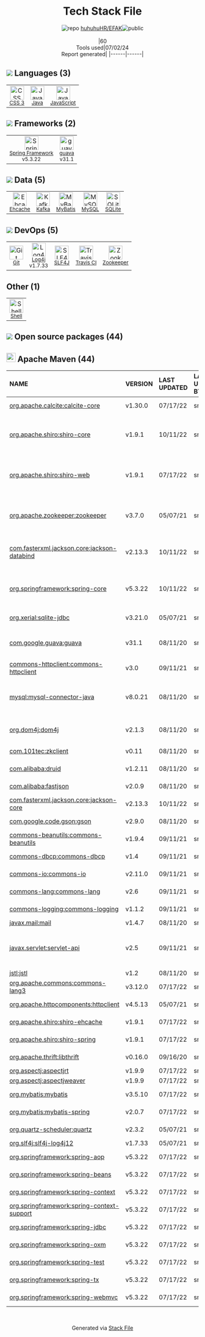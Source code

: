 <!--
&lt;--- Readme.md Snippet without images Start ---&gt;
## Tech Stack
huhuhuHR/EFAK is built on the following main stack:

- [Java](https://www.java.com) – Languages
- [JavaScript](https://developer.mozilla.org/en-US/docs/Web/JavaScript) – Languages
- [Spring Framework](https://spring.io/projects/spring-framework) – Frameworks (Full Stack)
- [guava](https://github.com/google/guava) – Java Tools
- [Ehcache](http://ehcache.org/) – Cache
- [Kafka](http://kafka.apache.org/) – Message Queue
- [MyBatis](http://www.mybatis.org/mybatis-3/) – Object Relational Mapper (ORM)
- [MySQL](http://www.mysql.com) – Databases
- [SQLite](http://www.sqlite.org/) – Databases
- [Log4j](https://logging.apache.org/log4j/2.x/) – Logging Tools
- [SLF4J](http://slf4j.org/) – Log Management
- [Travis CI](http://travis-ci.com/) – Continuous Integration
- [Zookeeper](http://zookeeper.apache.org/) – Open Source Service Discovery
- [Shell](https://en.wikipedia.org/wiki/Shell_script) – Shells

Full tech stack [here](/techstack.md)

&lt;--- Readme.md Snippet without images End ---&gt;

&lt;--- Readme.md Snippet with images Start ---&gt;
## Tech Stack
huhuhuHR/EFAK is built on the following main stack:

- <img width='25' height='25' src='https://img.stackshare.io/service/995/K85ZWV2F.png' alt='Java'/> [Java](https://www.java.com) – Languages
- <img width='25' height='25' src='https://img.stackshare.io/service/1209/javascript.jpeg' alt='JavaScript'/> [JavaScript](https://developer.mozilla.org/en-US/docs/Web/JavaScript) – Languages
- <img width='25' height='25' src='https://img.stackshare.io/service/2006/spring-framework-project-logo.png' alt='Spring Framework'/> [Spring Framework](https://spring.io/projects/spring-framework) – Frameworks (Full Stack)
- <img width='25' height='25' src='https://img.stackshare.io/service/2970/wBjKn0ol.png' alt='guava'/> [guava](https://github.com/google/guava) – Java Tools
- <img width='25' height='25' src='https://img.stackshare.io/service/3093/EhcacheTwitterIcon.png' alt='Ehcache'/> [Ehcache](http://ehcache.org/) – Cache
- <img width='25' height='25' src='https://img.stackshare.io/service/1063/kazUJooF_400x400.jpg' alt='Kafka'/> [Kafka](http://kafka.apache.org/) – Message Queue
- <img width='25' height='25' src='https://img.stackshare.io/service/5582/1483254.png' alt='MyBatis'/> [MyBatis](http://www.mybatis.org/mybatis-3/) – Object Relational Mapper (ORM)
- <img width='25' height='25' src='https://img.stackshare.io/service/1025/logo-mysql-170x170.png' alt='MySQL'/> [MySQL](http://www.mysql.com) – Databases
- <img width='25' height='25' src='https://img.stackshare.io/service/1071/sqlite.jpg' alt='SQLite'/> [SQLite](http://www.sqlite.org/) – Databases
- <img width='25' height='25' src='https://img.stackshare.io/service/2804/Coralogix-log4j-integration.jpg' alt='Log4j'/> [Log4j](https://logging.apache.org/log4j/2.x/) – Logging Tools
- <img width='25' height='25' src='https://img.stackshare.io/service/2805/05518ecaa42841e834421e9d6987b04f_400x400.png' alt='SLF4J'/> [SLF4J](http://slf4j.org/) – Log Management
- <img width='25' height='25' src='https://img.stackshare.io/service/460/Lu6cGu0z_400x400.png' alt='Travis CI'/> [Travis CI](http://travis-ci.com/) – Continuous Integration
- <img width='25' height='25' src='https://img.stackshare.io/service/1528/apache-zookeeper.png' alt='Zookeeper'/> [Zookeeper](http://zookeeper.apache.org/) – Open Source Service Discovery
- <img width='25' height='25' src='https://img.stackshare.io/service/4631/default_c2062d40130562bdc836c13dbca02d318205a962.png' alt='Shell'/> [Shell](https://en.wikipedia.org/wiki/Shell_script) – Shells

Full tech stack [here](/techstack.md)

&lt;--- Readme.md Snippet with images End ---&gt;
-->
<div align="center">

# Tech Stack File
![](https://img.stackshare.io/repo.svg "repo") [huhuhuHR/EFAK](https://github.com/huhuhuHR/EFAK)![](https://img.stackshare.io/public_badge.svg "public")
<br/><br/>
|60<br/>Tools used|07/02/24 <br/>Report generated|
|------|------|
</div>

## <img src='https://img.stackshare.io/languages.svg'/> Languages (3)
<table><tr>
  <td align='center'>
  <img width='36' height='36' src='https://img.stackshare.io/service/6727/css.png' alt='CSS 3'>
  <br>
  <sub><a href="https://developer.mozilla.org/en-US/docs/Web/CSS/CSS3">CSS 3</a></sub>
  <br>
  <sub></sub>
</td>

<td align='center'>
  <img width='36' height='36' src='https://img.stackshare.io/service/995/K85ZWV2F.png' alt='Java'>
  <br>
  <sub><a href="https://www.java.com">Java</a></sub>
  <br>
  <sub></sub>
</td>

<td align='center'>
  <img width='36' height='36' src='https://img.stackshare.io/service/1209/javascript.jpeg' alt='JavaScript'>
  <br>
  <sub><a href="https://developer.mozilla.org/en-US/docs/Web/JavaScript">JavaScript</a></sub>
  <br>
  <sub></sub>
</td>

</tr>
</table>

## <img src='https://img.stackshare.io/frameworks.svg'/> Frameworks (2)
<table><tr>
  <td align='center'>
  <img width='36' height='36' src='https://img.stackshare.io/service/2006/spring-framework-project-logo.png' alt='Spring Framework'>
  <br>
  <sub><a href="https://spring.io/projects/spring-framework">Spring Framework</a></sub>
  <br>
  <sub>v5.3.22</sub>
</td>

<td align='center'>
  <img width='36' height='36' src='https://img.stackshare.io/service/2970/wBjKn0ol.png' alt='guava'>
  <br>
  <sub><a href="https://github.com/google/guava">guava</a></sub>
  <br>
  <sub>v31.1</sub>
</td>

</tr>
</table>

## <img src='https://img.stackshare.io/databases.svg'/> Data (5)
<table><tr>
  <td align='center'>
  <img width='36' height='36' src='https://img.stackshare.io/service/3093/EhcacheTwitterIcon.png' alt='Ehcache'>
  <br>
  <sub><a href="http://ehcache.org/">Ehcache</a></sub>
  <br>
  <sub></sub>
</td>

<td align='center'>
  <img width='36' height='36' src='https://img.stackshare.io/service/1063/kazUJooF_400x400.jpg' alt='Kafka'>
  <br>
  <sub><a href="http://kafka.apache.org/">Kafka</a></sub>
  <br>
  <sub></sub>
</td>

<td align='center'>
  <img width='36' height='36' src='https://img.stackshare.io/service/5582/1483254.png' alt='MyBatis'>
  <br>
  <sub><a href="http://www.mybatis.org/mybatis-3/">MyBatis</a></sub>
  <br>
  <sub></sub>
</td>

<td align='center'>
  <img width='36' height='36' src='https://img.stackshare.io/service/1025/logo-mysql-170x170.png' alt='MySQL'>
  <br>
  <sub><a href="http://www.mysql.com">MySQL</a></sub>
  <br>
  <sub></sub>
</td>

<td align='center'>
  <img width='36' height='36' src='https://img.stackshare.io/service/1071/sqlite.jpg' alt='SQLite'>
  <br>
  <sub><a href="http://www.sqlite.org/">SQLite</a></sub>
  <br>
  <sub></sub>
</td>

</tr>
</table>

## <img src='https://img.stackshare.io/devops.svg'/> DevOps (5)
<table><tr>
  <td align='center'>
  <img width='36' height='36' src='https://img.stackshare.io/service/1046/git.png' alt='Git'>
  <br>
  <sub><a href="http://git-scm.com/">Git</a></sub>
  <br>
  <sub></sub>
</td>

<td align='center'>
  <img width='36' height='36' src='https://img.stackshare.io/service/2804/Coralogix-log4j-integration.jpg' alt='Log4j'>
  <br>
  <sub><a href="https://logging.apache.org/log4j/2.x/">Log4j</a></sub>
  <br>
  <sub>v1.7.33</sub>
</td>

<td align='center'>
  <img width='36' height='36' src='https://img.stackshare.io/service/2805/05518ecaa42841e834421e9d6987b04f_400x400.png' alt='SLF4J'>
  <br>
  <sub><a href="http://slf4j.org/">SLF4J</a></sub>
  <br>
  <sub></sub>
</td>

<td align='center'>
  <img width='36' height='36' src='https://img.stackshare.io/service/460/Lu6cGu0z_400x400.png' alt='Travis CI'>
  <br>
  <sub><a href="http://travis-ci.com/">Travis CI</a></sub>
  <br>
  <sub></sub>
</td>

<td align='center'>
  <img width='36' height='36' src='https://img.stackshare.io/service/1528/apache-zookeeper.png' alt='Zookeeper'>
  <br>
  <sub><a href="http://zookeeper.apache.org/">Zookeeper</a></sub>
  <br>
  <sub></sub>
</td>

</tr>
</table>

## Other (1)
<table><tr>
  <td align='center'>
  <img width='36' height='36' src='https://img.stackshare.io/service/4631/default_c2062d40130562bdc836c13dbca02d318205a962.png' alt='Shell'>
  <br>
  <sub><a href="https://en.wikipedia.org/wiki/Shell_script">Shell</a></sub>
  <br>
  <sub></sub>
</td>

</tr>
</table>


## <img src='https://img.stackshare.io/group.svg' /> Open source packages (44)</h2>

## <img width='24' height='24' src='https://img.stackshare.io/package_manager/977/default_9833f2ef0bbc2a946b4cc5e9307264033361076b.png'/> Apache Maven (44)

|NAME|VERSION|LAST UPDATED|LAST UPDATED BY|LICENSE|VULNERABILITIES|
|:------|:------|:------|:------|:------|:------|
|[org.apache.calcite:calcite-core]()|v1.30.0|07/17/22|smartloli |Other|[CVE-2022-39135](https://github.com/advisories/GHSA-fj2m-w3wv-x9pr) (Critical)|
|[org.apache.shiro:shiro-core]()|v1.9.1|10/11/22|smartloli |Apache-2.0|[CVE-2022-40664](https://github.com/advisories/GHSA-45x9-q6vj-cqgq) (Critical)<br/>[CVE-2023-46749](https://github.com/advisories/GHSA-jc7h-c423-mpjc) (Moderate)|
|[org.apache.shiro:shiro-web]()|v1.9.1|07/17/22|smartloli |Apache-2.0|[CVE-2023-34478](https://github.com/advisories/GHSA-pmhc-2g4f-85cg) (Critical)<br/>[CVE-2023-46750](https://github.com/advisories/GHSA-hhw5-c326-822h) (Moderate)|
|[org.apache.zookeeper:zookeeper]()|v3.7.0|05/07/21|smartloli |Apache-2.0|[CVE-2023-44981](https://github.com/advisories/GHSA-7286-pgfv-vxvh) (Critical)<br/>[CVE-2024-23944](https://github.com/advisories/GHSA-r978-9m6m-6gm6) (Moderate)|
|[com.fasterxml.jackson.core:jackson-databind](http://github.com/FasterXML/jackson)|v2.13.3|10/11/22|smartloli |Apache-2.0|[CVE-2022-42004](https://github.com/advisories/GHSA-rgv9-q543-rqg4) (High)<br/>[CVE-2022-42003](https://github.com/advisories/GHSA-jjjh-jjxp-wpff) (High)|
|[org.springframework:spring-core](https://github.com/spring-projects/spring-framework)|v5.3.22|10/11/22|smartloli |Apache-2.0|[CVE-2023-20863](https://github.com/advisories/GHSA-wxqc-pxw9-g2p8) (High)<br/>[CVE-2023-20861](https://github.com/advisories/GHSA-564r-hj7v-mcr5) (Moderate)|
|[org.xerial:sqlite-jdbc]()|v3.21.0|05/07/21|smartloli |Apache-2.0|[CVE-2023-32697](https://github.com/advisories/GHSA-6phf-6h5g-97j2) (High)|
|[com.google.guava:guava](https://github.com/google/guava)|v31.1|08/11/20|smartloli |Apache-2.0|[CVE-2023-2976](https://github.com/advisories/GHSA-7g45-4rm6-3mm3) (Moderate)<br/>[CVE-2020-8908](https://github.com/advisories/GHSA-5mg8-w23w-74h3) (Low)|
|[commons-httpclient:commons-httpclient](http://jakarta.apache.org/httpcomponents/httpclient-3.x/)|v3.0|09/11/21|smartloli |Apache-2.0|[CVE-2012-5783](https://github.com/advisories/GHSA-3832-9276-x7gf) (Moderate)|
|[mysql:mysql-connector-java](http://dev.mysql.com/doc/connector-j/en/)|v8.0.21|08/11/20|smartloli |GPL-3.0-only|[CVE-2021-2471](https://github.com/advisories/GHSA-w6f2-8wx4-47r5) (Moderate)<br/>[CVE-2022-21363](https://github.com/advisories/GHSA-g76j-4cxx-23h9) (Moderate)|
|[org.dom4j:dom4j](http://dom4j.github.io/)|v2.1.3|08/11/20|smartloli |BSD-1-Clause|[CVE-2023-45960](https://github.com/advisories/GHSA-fgq9-fc3q-vqmw) (Moderate)|
|[com.101tec:zkclient](https://github.com/sgroschupf/zkclient)|v0.11|08/11/20|smartloli |Apache-2.0|N/A|
|[com.alibaba:druid](https://github.com/alibaba/druid)|v1.2.11|08/11/20|smartloli |Apache-2.0|N/A|
|[com.alibaba:fastjson](https://github.com/alibaba/fastjson)|v2.0.9|08/11/20|smartloli |Apache-2.0|N/A|
|[com.fasterxml.jackson.core:jackson-core](https://github.com/FasterXML/jackson-core)|v2.13.3|10/11/22|smartloli |Apache-2.0|N/A|
|[com.google.code.gson:gson](https://github.com/google/gson)|v2.9.0|08/11/20|smartloli |Apache-2.0|N/A|
|[commons-beanutils:commons-beanutils](https://commons.apache.org/proper/commons-beanutils/)|v1.9.4|09/11/21|smartloli |Apache-2.0|N/A|
|[commons-dbcp:commons-dbcp](http://commons.apache.org/dbcp/)|v1.4|09/11/21|smartloli |Apache-2.0|N/A|
|[commons-io:commons-io](http://commons.apache.org/proper/commons-io/)|v2.11.0|09/11/21|smartloli |Apache-2.0|N/A|
|[commons-lang:commons-lang](http://commons.apache.org/lang/)|v2.6|09/11/21|smartloli |Apache-2.0|N/A|
|[commons-logging:commons-logging](http://commons.apache.org/proper/commons-logging/)|v1.1.2|09/11/21|smartloli |Apache-2.0|N/A|
|[javax.mail:mail](http://kenai.com/projects/javamail)|v1.4.7|08/11/20|smartloli |Other|N/A|
|[javax.servlet:servlet-api]()|v2.5|09/11/21|smartloli |CDDL-1.0,GPL-2.0-with-classpath-exception|N/A|
|[jstl:jstl]()|v1.2|08/11/20|smartloli |GPL-2.0|N/A|
|[org.apache.commons:commons-lang3](http://commons.apache.org/proper/commons-lang/)|v3.12.0|07/17/22|smartloli |Apache-2.0|N/A|
|[org.apache.httpcomponents:httpclient](http://hc.apache.org/httpcomponents-client)|v4.5.13|05/07/21|smartloli |Apache-2.0|N/A|
|[org.apache.shiro:shiro-ehcache]()|v1.9.1|07/17/22|smartloli |Apache-2.0|N/A|
|[org.apache.shiro:shiro-spring]()|v1.9.1|07/17/22|smartloli |Apache-2.0|N/A|
|[org.apache.thrift:libthrift](http://thrift.apache.org)|v0.16.0|09/16/20|smartloli |Apache-2.0|N/A|
|[org.aspectj:aspectjrt](http://www.aspectj.org)|v1.9.9|07/17/22|smartloli |EPL-1.0|N/A|
|[org.aspectj:aspectjweaver](http://www.aspectj.org)|v1.9.9|07/17/22|smartloli |EPL-1.0|N/A|
|[org.mybatis:mybatis](http://www.mybatis.org/mybatis-3)|v3.5.10|07/17/22|smartloli |Apache-2.0|N/A|
|[org.mybatis:mybatis-spring](http://www.mybatis.org/spring/)|v2.0.7|07/17/22|smartloli |Apache-2.0|N/A|
|[org.quartz-scheduler:quartz]()|v2.3.2|05/07/21|smartloli |Apache-2.0|N/A|
|[org.slf4j:slf4j-log4j12](http://www.slf4j.org)|v1.7.33|05/07/21|smartloli |MIT|N/A|
|[org.springframework:spring-aop](https://github.com/spring-projects/spring-framework)|v5.3.22|07/17/22|smartloli |Apache-2.0|N/A|
|[org.springframework:spring-beans](https://github.com/spring-projects/spring-framework)|v5.3.22|07/17/22|smartloli |Apache-2.0|N/A|
|[org.springframework:spring-context](https://github.com/spring-projects/spring-framework)|v5.3.22|07/17/22|smartloli |Apache-2.0|N/A|
|[org.springframework:spring-context-support](https://github.com/spring-projects/spring-framework)|v5.3.22|07/17/22|smartloli |Apache-2.0|N/A|
|[org.springframework:spring-jdbc](https://github.com/spring-projects/spring-framework)|v5.3.22|07/17/22|smartloli |Apache-2.0|N/A|
|[org.springframework:spring-oxm](https://github.com/spring-projects/spring-framework)|v5.3.22|07/17/22|smartloli |Apache-2.0|N/A|
|[org.springframework:spring-test](https://github.com/spring-projects/spring-framework)|v5.3.22|07/17/22|smartloli |Apache-2.0|N/A|
|[org.springframework:spring-tx](https://github.com/spring-projects/spring-framework)|v5.3.22|07/17/22|smartloli |Apache-2.0|N/A|
|[org.springframework:spring-webmvc](https://github.com/spring-projects/spring-framework)|v5.3.22|07/17/22|smartloli |Apache-2.0|N/A|

<br/>
<div align='center'>

Generated via [Stack File](https://github.com/marketplace/stack-file)
